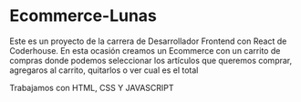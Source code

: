 # Ecommerce-Lunas

Este es un proyecto de la carrera de Desarrollador Frontend con React de Coderhouse.
En esta ocasión creamos un Ecommerce con un carrito de compras donde podemos seleccionar los artículos que queremos comprar, agregaros al carrito, 
quitarlos o ver cual es el total

Trabajamos con HTML, CSS Y JAVASCRIPT

